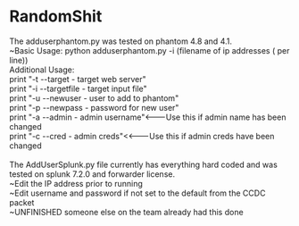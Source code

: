 # RandomShit

The adduserphantom.py was tested on phantom 4.8 and 4.1.<br/>
  ~Basic Usage: python adduserphantom.py -i (filename of ip addresses ( per line))<br/>
  Additional Usage:<br/>
    print "-t --target  - target web server" <br/>
    print "-i --targetfile - target input file"<br/>
    print "-u --newuser - user to add to phantom"<br/>
    print "-p --newpass - password for new user"<br/>
    print "-a --admin - admin username"<---Use this if admin name has been changed<br/>
    print "-c --cred - admin creds"<<---Use this if admin creds have been changed<br/>
  <br/>
The AddUserSplunk.py file currently has everything hard coded and was tested on splunk 7.2.0 and forwarder license.<br/>
  ~Edit the IP address prior to running<br/>
  ~Edit username and password if not set to the default from the CCDC packet<br/>
  ~UNFINISHED someone else on the team already had this done
